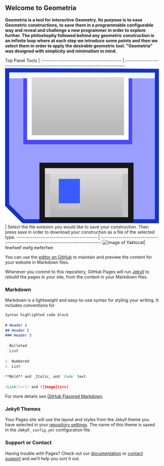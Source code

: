 ## Welcome to Geometria


**Geometria is a tool for interactive Geometry. Its purpose is to ease Geometric constructions, to save them in a programmable configurable way and reveal and challenge a new programmer in order to explore further. The philoshophy followed behind any geometric construction is an infinite loop where at each step we introduce some points and then we select them in order to apply the desirable geometric tool. "Geometria" was designed with simplicity and minimalism in mind.**

Top Panel Tools                      | 
----------------------------------------- | ------------------------------------------------------------------------------
![Image](images/save.svg)                | Select the file extesion you would like to save your construction. Then press save in order to download your construction as a file of the selected type.
----------------------------------------- | ------------------------------------------------------------------------------
![Image of Yaktocat](https://octodex.github.com/images/yaktocat.png)| fewfwef ewfg ewferfwe


You can use the [editor on GitHub](https://github.com/nickchalkida/Geometria/edit/master/README.md) to maintain and preview the content for your website in Markdown files.

Whenever you commit to this repository, GitHub Pages will run [Jekyll](https://jekyllrb.com/) to rebuild the pages in your site, from the content in your Markdown files.

### Markdown

Markdown is a lightweight and easy-to-use syntax for styling your writing. It includes conventions for

```markdown
Syntax highlighted code block

# Header 1
## Header 2
### Header 3

- Bulleted
- List

1. Numbered
2. List

**Bold** and _Italic_ and `Code` text

[Link](url) and ![Image](src)
```

For more details see [GitHub Flavored Markdown](https://guides.github.com/features/mastering-markdown/).

### Jekyll Themes

Your Pages site will use the layout and styles from the Jekyll theme you have selected in your [repository settings](https://github.com/nickchalkida/Geometria/settings). The name of this theme is saved in the Jekyll `_config.yml` configuration file.

### Support or Contact

Having trouble with Pages? Check out our [documentation](https://help.github.com/categories/github-pages-basics/) or [contact support](https://github.com/contact) and we’ll help you sort it out.
